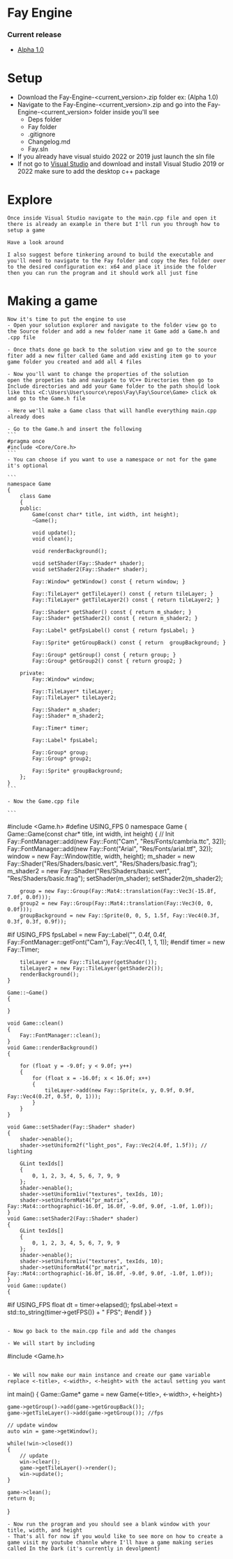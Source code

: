 # Fay Engine

### Current release
 - [Alpha 1.0](https://github.com/Roberto341/Fay-Engine/tree/a.1.0)

# Setup
- Download the Fay-Engine-<current_version>.zip folder ex: (Alpha 1.0)
- Navigate to the Fay-Engine-<current_version>.zip and go into the Fay-Engine-<current_version> folder inside you'll see
    - Deps folder
    - Fay folder
    - .gitignore
    - Changelog.md
    - Fay.sln
- If you already have visual stuido 2022 or 2019 just launch the sln file
- If not go to [Visual Studio](https://visualstudio.microsoft.com/) and download and install Visual Studio 2019 or 2022 make sure to add the desktop c++ package

# Explore
    Once inside Visual Studio navigate to the main.cpp file and open it there is already an example in there but I'll run you through how to setup a game
   
    Have a look around 

    I also suggest before tinkering around to build the executable and you'll need to navigate to the Fay folder and copy the Res folder over to the desired configuration ex: x64 and place it inside the folder
    then you can run the program and it should work all just fine
# Making a game
    Now it's time to put the engine to use
    - Open your solution explorer and navigate to the folder view go to the Source folder and add a new folder name it Game add a Game.h and .cpp file

    - Once thats done go back to the solution view and go to the source fiter add a new filter called Game and add existing item go to your game folder you created and add all 4 files

    - Now you'll want to change the properties of the solution
    open the propeties tab and navigate to VC++ Directories then go to Include directories and add your Game folder to the path should look like this <C:\Users\User\source\repos\Fay\Fay\Source\Game> click ok and go to the Game.h file

    - Here we'll make a Game class that will handle everything main.cpp already does

    - Go to the Game.h and insert the following
    ```
    #pragma once
    #include <Core/Core.h>
    ```
    - You can choose if you want to use a namespace or not for the game it's optional

    ```
    namespace Game
    {
        class Game
        {
        public:
	        Game(const char* title, int width, int height);
	        ~Game();

	        void update();
	        void clean();

	        void renderBackground();

	        void setShader(Fay::Shader* shader);
	        void setShader2(Fay::Shader* shader);

	        Fay::Window* getWindow() const { return window; }

	        Fay::TileLayer* getTileLayer() const { return tileLayer; }
	        Fay::TileLayer* getTileLayer2() const { return tileLayer2; }

	        Fay::Shader* getShader() const { return m_shader; }
	        Fay::Shader* getShader2() const { return m_shader2; }

	        Fay::Label* getFpsLabel() const { return fpsLabel; }
            
            Fay::Sprite* getGroupBack() const { return  groupBackground; }
	        
            Fay::Group* getGroup() const { return group; }
	        Fay::Group* getGroup2() const { return group2; }

        private:
	        Fay::Window* window;

	        Fay::TileLayer* tileLayer;
	        Fay::TileLayer* tileLayer2;

	        Fay::Shader* m_shader;
	        Fay::Shader* m_shader2;

	        Fay::Timer* timer;

	        Fay::Label* fpsLabel;

	        Fay::Group* group;
	        Fay::Group* group2;

	        Fay::Sprite* groupBackground;
        };
    }
    ```
    
    - Now the Game.cpp file

    ```
#include <Game.h>
#define USING_FPS 0
namespace Game
{
	Game::Game(const char* title, int width, int height)
	{
		// Init
		Fay::FontManager::add(new Fay::Font("Cam", "Res/Fonts/cambria.ttc", 32));
		Fay::FontManager::add(new Fay::Font("Arial", "Res/Fonts/arial.ttf", 32));
		window = new Fay::Window(title, width, height);	
		m_shader = new Fay::Shader("Res/Shaders/basic.vert", "Res/Shaders/basic.frag");	
		m_shader2 = new Fay::Shader("Res/Shaders/basic.vert", "Res/Shaders/basic.frag");
		setShader(m_shader);
		setShader2(m_shader2);

		group = new Fay::Group(Fay::Mat4::translation(Fay::Vec3(-15.8f, 7.0f, 0.0f)));
		group2 = new Fay::Group(Fay::Mat4::translation(Fay::Vec3(0, 0, 0.0f)));
		groupBackground = new Fay::Sprite(0, 0, 5, 1.5f, Fay::Vec4(0.3f, 0.3f, 0.3f, 0.9f));

#if USING_FPS
		fpsLabel = new Fay::Label("", 0.4f, 0.4f, Fay::FontManager::getFont("Cam"), Fay::Vec4(1, 1, 1, 1));
#endif
		timer = new Fay::Timer;

		tileLayer = new Fay::TileLayer(getShader());
		tileLayer2 = new Fay::TileLayer(getShader2());
		renderBackground();
	}

	Game::~Game()
	{

	}

	void Game::clean()
	{
		Fay::FontManager::clean();
	}
	void Game::renderBackground()
	{
		
		for (float y = -9.0f; y < 9.0f; y++)
		{
			for (float x = -16.0f; x < 16.0f; x++)
			{
				tileLayer->add(new Fay::Sprite(x, y, 0.9f, 0.9f, Fay::Vec4(0.2f, 0.5f, 0, 1)));
			}
		}
	}

	void Game::setShader(Fay::Shader* shader)
	{
		shader->enable();
		shader->setUniform2f("light_pos", Fay::Vec2(4.0f, 1.5f)); // lighting

		GLint texIds[]
		{
			0, 1, 2, 3, 4, 5, 6, 7, 9, 9
		};
		shader->enable();
		shader->setUniform1iv("textures", texIds, 10);
		shader->setUniformMat4("pr_matrix", Fay::Mat4::orthographic(-16.0f, 16.0f, -9.0f, 9.0f, -1.0f, 1.0f));
	}
	void Game::setShader2(Fay::Shader* shader)
	{
		GLint texIds[]
		{
			0, 1, 2, 3, 4, 5, 6, 7, 9, 9
		};
		shader->enable();
		shader->setUniform1iv("textures", texIds, 10);
		shader->setUniformMat4("pr_matrix", Fay::Mat4::orthographic(-16.0f, 16.0f, -9.0f, 9.0f, -1.0f, 1.0f));
	}
	void Game::update()
	{
#if USING_FPS
		float dt = timer->elapsed();
		fpsLabel->text = std::to_string(timer->getFPS()) + " FPS";
#endif
	}
}
```

- Now go back to the main.cpp file and add the changes

- We will start by including
```
#include <Game.h>
```

- We will now make our main instance and create our game variable replace <-title>, <-width>, <-height> with the actaul setting you want 
```
int main()
{
    Game::Game* game = new Game(<-title>, <-width>, <-height>)

    game->getGroup()->add(game->getGroupBack());
    game->getTileLayer()->add(game->getGroup()); //fps

    // update window
    auto win = game->getWindow();

    while(!win->closed())
    {
        // update
        win->clear();
        game->getTileLayer()->render();
        win->update();
    }

    game->clean();
    return 0;
}
```
- Now run the program and you should see a blank window with your title, width, and height
- That's all for now if you would like to see more on how to create a game visit my youtube channle where I'll have a game making series called In the Dark (it's currently in devolpment)